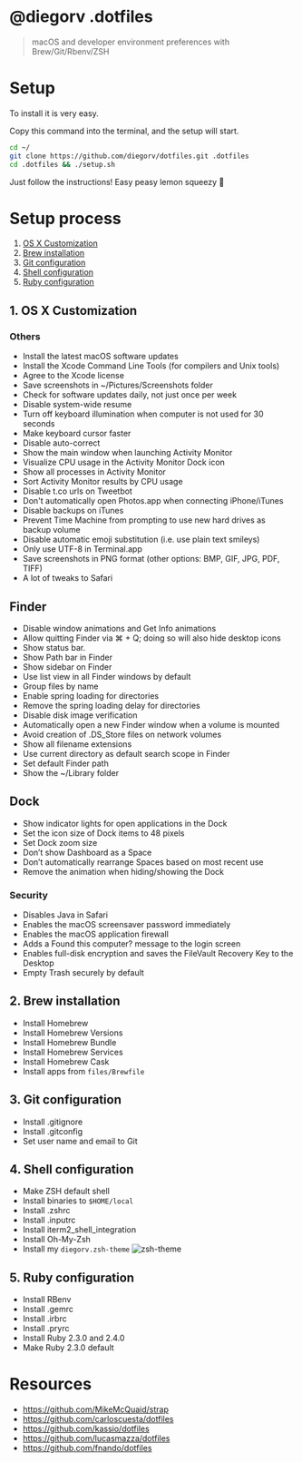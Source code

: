 # @diegorv .dotfiles
> macOS and developer environment preferences with Brew/Git/Rbenv/ZSH

# Setup

To install it is very easy.

Copy this command into the terminal, and the setup will start.

```bash
cd ~/
git clone https://github.com/diegorv/dotfiles.git .dotfiles
cd .dotfiles && ./setup.sh
```

Just follow the instructions! Easy peasy lemon squeezy :metal:

# Setup process

1. [OS X Customization](#1-os-x-customization)
2. [Brew installation](#2-brew-installation)
3. [Git configuration](#3-git-configuration)
4. [Shell configuration](#4-shell-configuration)
5. [Ruby configuration](#5-ruby-configuration)

## 1. OS X Customization

### Others
* Install the latest macOS software updates
* Install the Xcode Command Line Tools (for compilers and Unix tools)
* Agree to the Xcode license
* Save screenshots in ~/Pictures/Screenshots folder
* Check for software updates daily, not just once per week
* Disable system-wide resume
* Turn off keyboard illumination when computer is not used for 30 seconds
* Make keyboard cursor faster
* Disable auto-correct
* Show the main window when launching Activity Monitor
* Visualize CPU usage in the Activity Monitor Dock icon
* Show all processes in Activity Monitor
* Sort Activity Monitor results by CPU usage
* Disable t.co urls on Tweetbot
* Don't automatically open Photos.app when connecting iPhone/iTunes
* Disable backups on iTunes
* Prevent Time Machine from prompting to use new hard drives as backup volume
* Disable automatic emoji substitution (i.e. use plain text smileys)
* Only use UTF-8 in Terminal.app
* Save screenshots in PNG format (other options: BMP, GIF, JPG, PDF, TIFF)
* A lot of tweaks to Safari

## Finder
* Disable window animations and Get Info animations
* Allow quitting Finder via ⌘ + Q; doing so will also hide desktop icons
* Show status bar.
* Show Path bar in Finder
* Show sidebar on Finder
* Use list view in all Finder windows by default
* Group files by name
* Enable spring loading for directories
* Remove the spring loading delay for directories
* Disable disk image verification
* Automatically open a new Finder window when a volume is mounted
* Avoid creation of .DS_Store files on network volumes
* Show all filename extensions
* Use current directory as default search scope in Finder
* Set default Finder path
* Show the ~/Library folder

## Dock
* Show indicator lights for open applications in the Dock
* Set the icon size of Dock items to 48 pixels
* Set Dock zoom size
* Don’t show Dashboard as a Space
* Don’t automatically rearrange Spaces based on most recent use
* Remove the animation when hiding/showing the Dock

### Security
* Disables Java in Safari
* Enables the macOS screensaver password immediately
* Enables the macOS application firewall
* Adds a Found this computer? message to the login screen
* Enables full-disk encryption and saves the FileVault Recovery Key to the Desktop
* Empty Trash securely by default

## 2. Brew installation
* Install Homebrew
* Install Homebrew Versions
* Install Homebrew Bundle
* Install Homebrew Services
* Install Homebrew Cask
* Install apps from `files/Brewfile`

## 3. Git configuration
* Install .gitignore
* Install .gitconfig
* Set user name and email to Git

## 4. Shell configuration
* Make ZSH default shell
* Install binaries to `$HOME/local`
* Install .zshrc
* Install .inputrc
* Install iterm2_shell_integration
* Install Oh-My-Zsh
* Install my `diegorv.zsh-theme`
![zsh-theme](https://cloud.githubusercontent.com/assets/24455/23412017/fcf518d4-fdb2-11e6-9d24-6f0f56ff2ef0.png)

## 5. Ruby configuration
* Install RBenv
* Install .gemrc
* Install .irbrc
* Install .pryrc
* Install Ruby 2.3.0 and 2.4.0
* Make Ruby 2.3.0 default

# Resources
- https://github.com/MikeMcQuaid/strap
- https://github.com/carloscuesta/dotfiles
- https://github.com/kassio/dotfiles
- https://github.com/lucasmazza/dotfiles
- https://github.com/fnando/dotfiles
